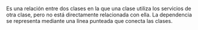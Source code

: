 Es una relación entre dos clases en la que una clase utiliza los servicios de otra clase, pero no está directamente relacionada con ella. La dependencia se representa mediante una línea punteada que conecta las clases.